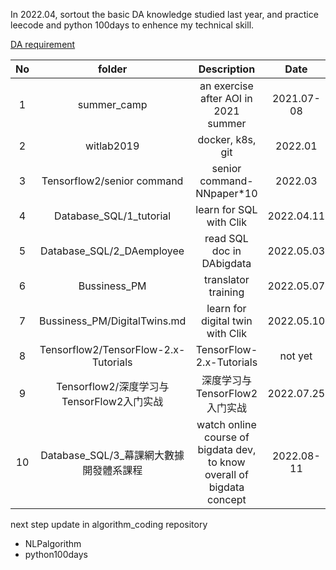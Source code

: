 In 2022.04, sortout the basic DA knowledge studied last year, and practice leecode and python 100days to enhence my technical skill.

[DA requirement](./DA_requirement.md)  

| No | folder |  Description  |  Date | 
|:--------:|:-------:|:-------:|:-------:| 
| 1 | summer_camp | an exercise after AOI in 2021 summer | 2021.07-08 | 
| 2 | witlab2019 | docker, k8s, git | 2022.01 | 
| 3 | Tensorflow2/senior command | senior command- NNpaper*10 | 2022.03 |   
| 4 | Database_SQL/1_tutorial | learn for SQL with Clik | 2022.04.11 |  
| 5 | Database_SQL/2_DAemployee | read SQL doc in DAbigdata | 2022.05.03 |   
| 6 | Bussiness_PM |translator training |  2022.05.07 |   
| 7 | Bussiness_PM/DigitalTwins.md | learn for digital twin with Clik | 2022.05.10 |
| 8 | Tensorflow2/TensorFlow-2.x-Tutorials | TensorFlow-2.x-Tutorials  | not yet |   
| 9 | Tensorflow2/深度学习与TensorFlow2入门实战 | 深度学习与TensorFlow2入门实战 | 2022.07.25 |     
| 10 | Database_SQL/3_幕課網大數據開發體系課程 | watch online course of bigdata dev, to know overall of bigdata concept | 2022.08-11 |   




next step update in algorithm_coding repository    
* NLPalgorithm    
* python100days   


